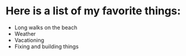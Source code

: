 # Here is a list of my favorite things:
- Long walks on the beach
- Weather
- Vacationing
- Fixing and building things
